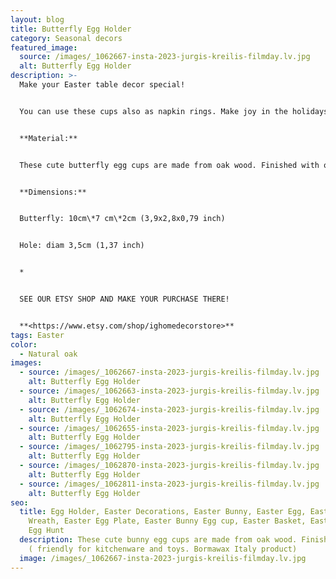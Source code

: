 ```yaml
---
layout: blog
title: Butterfly Egg Holder
category: Seasonal decors
featured_image:
  source: /images/_1062667-insta-2023-jurgis-kreilis-filmday.lv.jpg
  alt: Butterfly Egg Holder
description: >-
  Make your Easter table decor special!


  You can use these cups also as napkin rings. Make joy in the holidays at home with taste!


  **Material:**


  These cute butterfly egg cups are made from oak wood. Finished with oil ( friendly for kitchenware and toys. Bormawax Italy product)


  **Dimensions:**


  Butterfly: 10cm\*7 cm\*2cm (3,9x2,8x0,79 inch)


  Hole: diam 3,5cm (1,37 inch)


  *


  SEE OUR ETSY SHOP AND MAKE YOUR PURCHASE THERE!


  **<https://www.etsy.com/shop/ighomedecorstore>**
tags: Easter
color:
  - Natural oak
images:
  - source: /images/_1062667-insta-2023-jurgis-kreilis-filmday.lv.jpg
    alt: Butterfly Egg Holder
  - source: /images/_1062663-insta-2023-jurgis-kreilis-filmday.lv.jpg
    alt: Butterfly Egg Holder
  - source: /images/_1062674-insta-2023-jurgis-kreilis-filmday.lv.jpg
    alt: Butterfly Egg Holder
  - source: /images/_1062655-insta-2023-jurgis-kreilis-filmday.lv.jpg
    alt: Butterfly Egg Holder
  - source: /images/_1062795-insta-2023-jurgis-kreilis-filmday.lv.jpg
    alt: Butterfly Egg Holder
  - source: /images/_1062870-insta-2023-jurgis-kreilis-filmday.lv.jpg
    alt: Butterfly Egg Holder
  - source: /images/_1062811-insta-2023-jurgis-kreilis-filmday.lv.jpg
    alt: Butterfly Egg Holder
seo:
  title: Egg Holder, Easter Decorations, Easter Bunny, Easter Egg, Easter Egg
    Wreath, Easter Egg Plate, Easter Bunny Egg cup, Easter Basket, Easter Gift,
    Egg Hunt
  description: These cute bunny egg cups are made from oak wood. Finished with oil
    ( friendly for kitchenware and toys. Bormawax Italy product)
  image: /images/_1062667-insta-2023-jurgis-kreilis-filmday.lv.jpg
---
```

